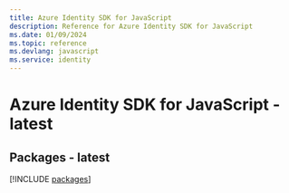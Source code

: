 ```yaml
---
title: Azure Identity SDK for JavaScript
description: Reference for Azure Identity SDK for JavaScript
ms.date: 01/09/2024
ms.topic: reference
ms.devlang: javascript
ms.service: identity
---
```

# Azure Identity SDK for JavaScript - latest
## Packages - latest
[!INCLUDE [packages](identity-index.md)]